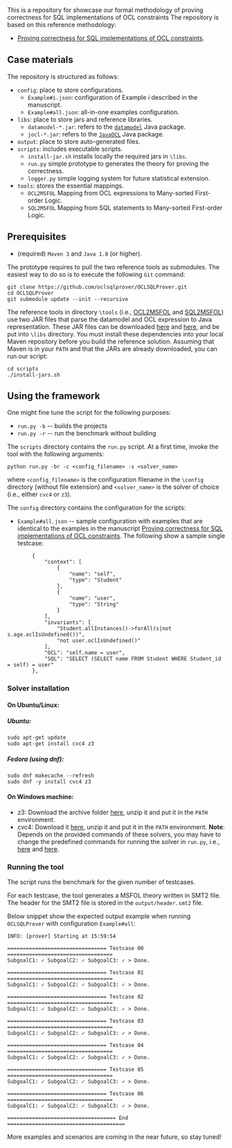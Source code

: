 This is a repository for showcase our formal methodology of proving correctness for SQL implementations of OCL constraints
The repository is based on this reference methodology:

* [Proving correctness for SQL implementations of OCL constraints]().

## Case materials

The repository is structured as follows:

* `config`: place to store configurations.
  * `Example#i.json`: configuration of Example *i* described in the manuscript.
  * `Example#all.json`: all-in-one examples configuration.
* `libs`: place to store jars and reference libraries.
  * `datamodel-*.jar`: refers to the [`datamodel`](https://github.com/oclsqlprover/dm2schema) Java package.
  * `jocl-*.jar`: refers to the [`JavaOCL`](https://github.com/oclsqlprover/JavaOCL) Java package.
* `output`: place to store auto-generated files.
* `scripts`: includes executable scripts.
  * `install-jar.sh` installs locally the required jars in `\libs`.
  * `run.py` simple prototype to generates the theory for proving the correctness.
  * `logger.py` simple logging system for future statistical extension.
* `tools`: stores the essential mappings.
  * `OCL2MSFOL` Mapping from OCL expressions to Many-sorted First-order Logic.
  * `SQL2MSFOL` Mapping from SQL statements to Many-sorted First-order Logic.

## Prerequisites

- (required) `Maven 3` and `Java 1.8` (or higher).

The prototype requires to pull the two reference tools as submodules.
The easiest way to do so is to execute the following `Git` command:
```
git clone https://github.com/oclsqlprover/OCLSQLProver.git
cd OCLSQLProver
git submodule update --init --recursive
```

The reference tools in directory `\tools` (i.e., [OCL2MSFOL](https://github.com/oclsqlprover/OCL2MSFOL) and [SQL2MSFOL](https://github.com/oclsqlprover/SQL2MSFOL)) use two JAR files that parse the datamodel and OCL expression to Java representation. 
These JAR files can be downloaded [here](https://github.com/oclsqlprover/dm2schema/releases/tag/v1.0) and [here](https://github.com/oclsqlprover/JavaOCL/releases/tag/v1.0), and be put into `\libs` directory.
You must install these dependencies into your local Maven repository before you build the reference solution.
Assuming that Maven is in your `PATH` and that the JARs are already downloaded, you can run our script:
```
cd scripts
./install-jars.sh
```

## Using the framework

One might fine tune the script for the following purposes:
* `run.py -b` -- builds the projects
* `run.py -r` -- run the benchmark without building

The `scripts` directory contains the `run.py` script.
At a first time, invoke the tool with the following arguments:
```
python run.py -br -c <config_filename> -s <solver_name>
```
where `<config_filename>` is the configuration filename in the `\config` directory (without file extension)
and `<solver_name>` is the solver of choice (i.e., either `cvc4` or `z3`).

The `config` directory contains the configuration for the scripts:
* `Example#all.json` -- sample configuration with examples that are identical to the examples in the manuscript [Proving correctness for SQL implementations of OCL constraints](). The following show a sample single testcase:
```
        {
            "context": [
                {
                    "name": "self",
                    "type": "Student"
                },
                {
                    "name": "user",
                    "type": "String"
                }
            ],
            "invariants": [
                "Student.allInstances()->forAll(s|not s.age.oclIsUndefined())",
                "not user.oclIsUndefined()"
            ],
            "OCL": "self.name = user", 
            "SQL": "SELECT (SELECT name FROM Student WHERE Student_id = self) = user"
        },
```

### Solver installation
#### On Ubuntu/Linux:
##### Ubuntu:
```
sudo apt-get update
sudo apt-get install cvc4 z3
```
##### Fedora (using dnf):
```
sudo dnf makecache --refresh
sudo dnf -y install cvc4 z3
```
#### On Windows machine:
- z3: Download the archive folder [here](https://github.com/Z3Prover/z3/releases/tag/z3-4.8.17), unzip it and put it in the `PATH` environment.
- cvc4: Download it [here](https://cvc4.cs.stanford.edu/downloads/builds/win64-opt/), unzip it and put it in the `PATH` environment.
**Note**: Depends on the provided commands of these solvers, you may have to change the predefined commands for running the solver in `run.py`, i.e., [here](https://github.com/oclsqlprover/OCLSQLProver/blob/main/scripts/run.py#L155) and [here](https://github.com/oclsqlprover/OCLSQLProver/blob/main/scripts/run.py#L176).

### Running the tool

The script runs the benchmark for the given number of testcases.

For each testcase, the tool generates a MSFOL theory written in SMT2 file. 
The header for the SMT2 file is stored in the `output/header.smt2` file.

Below snippet show the expected output example when running `OCLSQLProver` with configuration `Example#all`:
```
INFO: [prover] Starting at 15:59:54

================================ Testcase 00 ==================================
SubgoalC1: ✓ SubgoalC2: ✓ SubgoalC3: ✓ > Done.                                     

================================ Testcase 01 ==================================
SubgoalC1: ✓ SubgoalC2: ✓ SubgoalC3: ✓ > Done.                                     

================================ Testcase 02 ==================================
SubgoalC1: ✓ SubgoalC2: ✓ SubgoalC3: ✓ > Done.                                     

================================ Testcase 03 ==================================
SubgoalC1: ✓ SubgoalC2: ✓ SubgoalC3: ✓ > Done.                                     

================================ Testcase 04 ==================================
SubgoalC1: ✓ SubgoalC2: ✓ SubgoalC3: ✓ > Done.                                     

================================ Testcase 05 ==================================
SubgoalC1: ✓ SubgoalC2: ✓ SubgoalC3: ✓ > Done.                                     

================================ Testcase 06 ==================================
SubgoalC1: ✓ SubgoalC2: ✓ SubgoalC3: ✓ > Done.                                     

=================================== End ======================================
```

More examples and scenarios are coming in the near future, so stay tuned!
